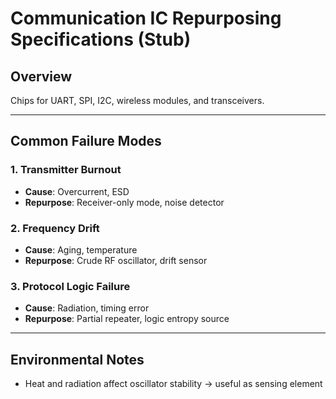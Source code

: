 # Communication IC Repurposing Specifications (Stub)

## Overview
Chips for UART, SPI, I2C, wireless modules, and transceivers.

---

## Common Failure Modes

### 1. Transmitter Burnout
- **Cause**: Overcurrent, ESD  
- **Repurpose**: Receiver-only mode, noise detector

### 2. Frequency Drift
- **Cause**: Aging, temperature  
- **Repurpose**: Crude RF oscillator, drift sensor

### 3. Protocol Logic Failure
- **Cause**: Radiation, timing error  
- **Repurpose**: Partial repeater, logic entropy source

---

## Environmental Notes
- Heat and radiation affect oscillator stability → useful as sensing element
